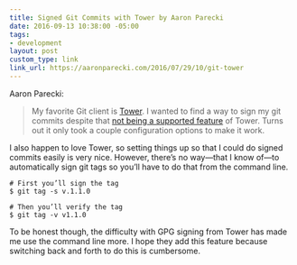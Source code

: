 ```yaml
---
title: Signed Git Commits with Tower by Aaron Parecki
date: 2016-09-13 10:38:00 -05:00
tags:
- development
layout: post
custom_type: link
link_url: https://aaronparecki.com/2016/07/29/10/git-tower
---
```


Aaron Parecki:

> My favorite Git client is [Tower](https://www.git-tower.com/). I wanted to find a way to sign my git commits despite that [not being a supported feature](https://twitter.com/gittower/status/751065612517044224) of Tower. Turns out it only took a couple configuration options to make it work.

I also happen to love Tower, so setting things up so that I could do signed commits easily is very nice. However, there’s no way—that I know of—to automatically sign git tags so you’ll have to do that from the command line.

```shell
# First you’ll sign the tag
$ git tag -s v.1.1.0

# Then you’ll verify the tag
$ git tag -v v1.1.0
```

To be honest though, the difficulty with GPG signing from Tower has made me use the command line more. I hope they add this feature because switching back and forth to do this is cumbersome.
